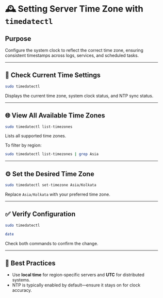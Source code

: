 # 🕰️ Setting Server Time Zone with `timedatectl`

## Purpose

Configure the system clock to reflect the correct time zone, ensuring consistent timestamps across logs, services, and scheduled tasks.

---

## 🔎 Check Current Time Settings

```bash
sudo timedatectl
```

Displays the current time zone, system clock status, and NTP sync status.

---

## 🌐 View All Available Time Zones

```bash
sudo timedatectl list-timezones
```

Lists all supported time zones.

To filter by region:

```bash
sudo timedatectl list-timezones | grep Asia
```

---

## ⚙️ Set the Desired Time Zone

```bash
sudo timedatectl set-timezone Asia/Kolkata
```

Replace `Asia/Kolkata` with your preferred time zone.

---

## ✅ Verify Configuration

```bash
sudo timedatectl
```

```bash
date
```

Check both commands to confirm the change.

---

## 📌 Best Practices

* Use **local time** for region-specific servers and **UTC** for distributed systems.
* NTP is typically enabled by default—ensure it stays on for clock accuracy.

